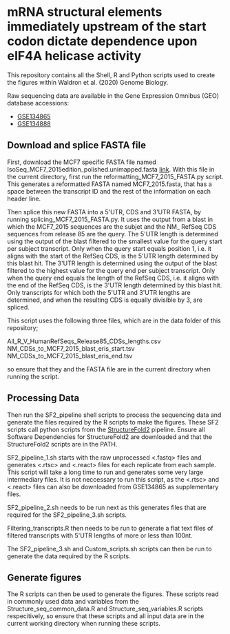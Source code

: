 # mRNA structural elements immediately upstream of the start codon dictate dependence upon eIF4A helicase activity

This repository contains all the Shell, R and Python scripts used to create the figures within Waldron et al. (2020) Genome Biology.

Raw sequencing data are available in the Gene Expression Omnibus (GEO) database accessions:
* [GSE134865](https://www.ncbi.nlm.nih.gov/geo/query/acc.cgi?acc=GSE134865)
* [GSE134888](https://www.ncbi.nlm.nih.gov/geo/query/acc.cgi?acc=GSE134888)

## Download and splice FASTA file
First, download the MCF7 specific FASTA file named IsoSeq_MCF7_2015edition_polished.unimapped.fasta 
[link](http://datasets.pacb.com.s3.amazonaws.com/2015/IsoSeqHumanMCF7Transcriptome/list.html). 
With this file in the current directory, first run the reformatting_MCF7_2015_FASTA.py script. 
This generates a reformatted FASTA named MCF7_2015.fasta, that has a space between the transcript ID 
and the rest of the information on each header line.

Then splice this new FASTA into a 5'UTR, CDS and 3'UTR FASTA, by running splicing_MCF7_2015_FASTA.py. 
It uses the output from a blast in which the MCF7_2015 sequences are the subjet and the NM_ RefSeq CDS 
sequences from release 85 are the query. The 5'UTR length is determined using the output of the blast 
filtered to the smallest value for the query start per subject transcript. Only when the query start equals 
position 1, i.e. it aligns with the start of the RefSeq CDS, is the 5'UTR length determined by this blast hit. 
The 3'UTR length is determined using the output of the blast filtered to the highest value for the query end per 
subject transcript. Only when the query end equals the length of the RefSeq CDS, i.e. it aligns with the end of the 
RefSeq CDS, is the 3'UTR length determined by this blast hit. Only transcripts for which both the 5'UTR and 
3'UTR lengths are determined, and when the resulting CDS is equally divisible by 3, are spliced.

This script uses the following three files, which are in the data folder of this repository;

All_R_V_HumanRefSeqs_Release85_CDSs_lengths.csv
NM_CDSs_to_MCF7_2015_blast_eris_start.tsv
NM_CDSs_to_MCF7_2015_blast_eris_end.tsv

so ensure that they and the FASTA file are in the current directory when running the script.

## Processing Data
Then run the SF2_pipeline shell scripts to process the sequencing data and generate the files required by the R scripts to make the figures.
These SF2 scripts call python scripts from the [StructureFold2](https://github.com/StructureFold2/StructureFold2) pipeline.
Ensure all Software Dependencies for StructureFold2 are downloaded and that the StructureFold2 scripts are in the PATH.

SF2_pipeline_1.sh starts with the raw unprocessed <.fastq> files and generates <.rtsc> and <.react> files for each replicate from each sample. 
This script will take a long time to run and generates some very large intermediary files. It is not neccessary to run this script, as the <.rtsc> 
and <.react> files can also be downloaded from GSE134865 as supplementary files.

SF2_pipeline_2.sh needs to be run next as this generates files that are required for the SF2_pipeline_3.sh scripts.

Filtering_transcripts.R then needs to be run to generate a flat text files of filtered transcripts with 5'UTR lengths of more or less than 100nt.

The SF2_pipeline_3.sh and Custom_scripts.sh scripts can then be run to generate the data required by the R scripts.

## Generate figures
The R scripts can then be used to generate the figures. These scripts read in commonly used data and variables from the 
Structure_seq_common_data.R and Structure_seq_variables.R scripts respecitively, so ensure that these scripts and all input data 
are in the current working directory when running these scripts.
